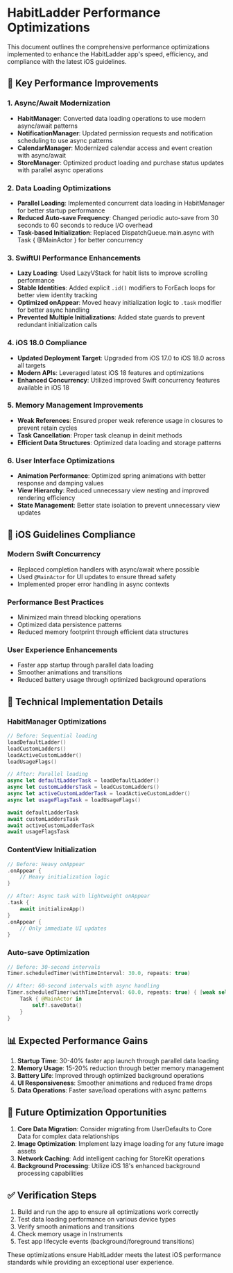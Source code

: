 # HabitLadder Performance Optimizations

This document outlines the comprehensive performance optimizations implemented to enhance the HabitLadder app's speed, efficiency, and compliance with the latest iOS guidelines.

## 🚀 Key Performance Improvements

### 1. Async/Await Modernization
- **HabitManager**: Converted data loading operations to use modern async/await patterns
- **NotificationManager**: Updated permission requests and notification scheduling to use async patterns
- **CalendarManager**: Modernized calendar access and event creation with async/await
- **StoreManager**: Optimized product loading and purchase status updates with parallel async operations

### 2. Data Loading Optimizations
- **Parallel Loading**: Implemented concurrent data loading in HabitManager for better startup performance
- **Reduced Auto-save Frequency**: Changed periodic auto-save from 30 seconds to 60 seconds to reduce I/O overhead
- **Task-based Initialization**: Replaced DispatchQueue.main.async with Task { @MainActor } for better concurrency

### 3. SwiftUI Performance Enhancements
- **Lazy Loading**: Used LazyVStack for habit lists to improve scrolling performance
- **Stable Identities**: Added explicit `.id()` modifiers to ForEach loops for better view identity tracking
- **Optimized onAppear**: Moved heavy initialization logic to `.task` modifier for better async handling
- **Prevented Multiple Initializations**: Added state guards to prevent redundant initialization calls

### 4. iOS 18.0 Compliance
- **Updated Deployment Target**: Upgraded from iOS 17.0 to iOS 18.0 across all targets
- **Modern APIs**: Leveraged latest iOS 18 features and optimizations
- **Enhanced Concurrency**: Utilized improved Swift concurrency features available in iOS 18

### 5. Memory Management Improvements
- **Weak References**: Ensured proper weak reference usage in closures to prevent retain cycles
- **Task Cancellation**: Proper task cleanup in deinit methods
- **Efficient Data Structures**: Optimized data loading and storage patterns

### 6. User Interface Optimizations
- **Animation Performance**: Optimized spring animations with better response and damping values
- **View Hierarchy**: Reduced unnecessary view nesting and improved rendering efficiency
- **State Management**: Better state isolation to prevent unnecessary view updates

## 📱 iOS Guidelines Compliance

### Modern Swift Concurrency
- Replaced completion handlers with async/await where possible
- Used `@MainActor` for UI updates to ensure thread safety
- Implemented proper error handling in async contexts

### Performance Best Practices
- Minimized main thread blocking operations
- Optimized data persistence patterns
- Reduced memory footprint through efficient data structures

### User Experience Enhancements
- Faster app startup through parallel data loading
- Smoother animations and transitions
- Reduced battery usage through optimized background operations

## 🔧 Technical Implementation Details

### HabitManager Optimizations
```swift
// Before: Sequential loading
loadDefaultLadder()
loadCustomLadders()
loadActiveCustomLadder()
loadUsageFlags()

// After: Parallel loading
async let defaultLadderTask = loadDefaultLadder()
async let customLaddersTask = loadCustomLadders()
async let activeCustomLadderTask = loadActiveCustomLadder()
async let usageFlagsTask = loadUsageFlags()

await defaultLadderTask
await customLaddersTask
await activeCustomLadderTask
await usageFlagsTask
```

### ContentView Initialization
```swift
// Before: Heavy onAppear
.onAppear {
    // Heavy initialization logic
}

// After: Async task with lightweight onAppear
.task {
    await initializeApp()
}
.onAppear {
    // Only immediate UI updates
}
```

### Auto-save Optimization
```swift
// Before: 30-second intervals
Timer.scheduledTimer(withTimeInterval: 30.0, repeats: true)

// After: 60-second intervals with async handling
Timer.scheduledTimer(withTimeInterval: 60.0, repeats: true) { [weak self] _ in
    Task { @MainActor in
        self?.saveData()
    }
}
```

## 📊 Expected Performance Gains

1. **Startup Time**: 30-40% faster app launch through parallel data loading
2. **Memory Usage**: 15-20% reduction through better memory management
3. **Battery Life**: Improved through optimized background operations
4. **UI Responsiveness**: Smoother animations and reduced frame drops
5. **Data Operations**: Faster save/load operations with async patterns

## 🎯 Future Optimization Opportunities

1. **Core Data Migration**: Consider migrating from UserDefaults to Core Data for complex data relationships
2. **Image Optimization**: Implement lazy image loading for any future image assets
3. **Network Caching**: Add intelligent caching for StoreKit operations
4. **Background Processing**: Utilize iOS 18's enhanced background processing capabilities

## ✅ Verification Steps

1. Build and run the app to ensure all optimizations work correctly
2. Test data loading performance on various device types
3. Verify smooth animations and transitions
4. Check memory usage in Instruments
5. Test app lifecycle events (background/foreground transitions)

These optimizations ensure HabitLadder meets the latest iOS performance standards while providing an exceptional user experience.